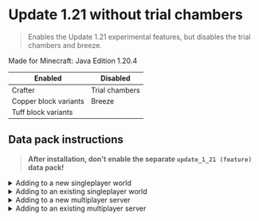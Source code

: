 # Update 1.21 without trial chambers
> Enables the Update 1.21 experimental features, but disables the trial chambers and breeze.

Made for Minecraft: Java Edition 1.20.4

|Enabled              |Disabled      |
|---------------------|--------------|
|Crafter              |Trial chambers|
|Copper block variants|Breeze        |
|Tuff block variants  |              |

## Data pack instructions

> **After installation, don't enable the separate `update_1_21 (feature)` data pack!**

<details><summary>Adding to a new singleplayer world</summary>

1. Open the "Data Packs" selection screen when creating a new world
![](./images/new_world_screen.png)
2. Drag the downloaded datapack zip file onto the game window
3. Move data pack to the "Selected" column and click "Done"
![](./images/select_data_packs.png)
4. Accept the "Experimental Features Warning"
![](./images/experimental_features_warning.png)
5. Change any other world settings and click "Create New World"
![](./images/create_new_world.png)

</details>

<details><summary>Adding to an existing singleplayer world</summary>

1. Select your world and click "Edit"
![](./images/edit_world.png)
2. Click "Open World Folder"
![](./images/open_world_folder.png)
3. Enable the "Update 1.21" feature flag `level.dat`. A simple way to do this is by installing the [NBT Viewer](https://marketplace.visualstudio.com/items?itemName=Misodee.vscode-nbt) extension for [VSCode](https://code.visualstudio.com/)
![](./images/nbt_viewer_install.png)
4. Open the `level.dat` file in VSCode by dragging the file from the file explorer to the VSCode window
5. Inside `Data`, add a new list tag called `enabled_features`
![](./images/nbt_enabled_features.png)
6. Inside this list, add two new string tags with `minecraft:vanilla` and `minecraft:update_1_21`. Select the yellow string icon when adding the first tag.
![](./images/nbt_update_1_21.png)
7. Press `Ctrl + S` to save the file, make sure the world is not open in-game when editing the file!
8. In the world save folder, find the `datapacks` folder and put the downloaded zip file in there
![](./images/existing_world_datapack.png)
9. You can now open the world!

</details>

<details><summary>Adding to a new multiplayer server</summary>

1. Download the server jar from the bottom of the [1.20.4 article](https://www.minecraft.net/en-us/article/minecraft-java-edition-1-20-4)
2. Place the `server.jar` file in the server folder
3. Inside this same folder, create the folders `world/datapacks/`
4. Put the downloaded zip file in there
5. Run the server jar for the first time
```sh
java -Xmx1024M -Xms1024M -jar server.jar nogui
```
6. Agree to the EULA by editing `eula.txt`
7. Run the server jar again. You should see `Found new data pack file/update_1_21_no_trial_chambers_1.20.4.zip, loading it automatically` in the log.

</details>

<details><summary>Adding to an existing multiplayer server</summary>

1. Shut down the server
2. Modify the `world/level.dat` file following the same instructions from "Adding to an existing singleplayer world"
3. Add the downloaded zip file to the `world/datapacks/` folder
4. Restart the server

</details>
